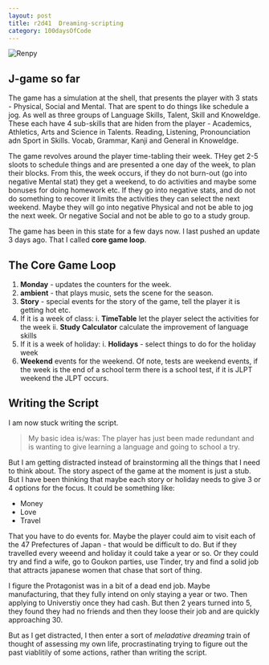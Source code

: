 ```yaml
---
layout: post
title: r2d41  Dreaming-scripting
category: 100daysOfCode
---
```


![Renpy](../images/icon-RenPy.ico)

## J-game so far ##

The game has a simulation at the shell, that presents the player with 3 stats - Physical, Social and Mental. That are spent to do things like schedule a jog. As well as three groups of Language Skills, Talent, Skill and Knoweldge.
These each have 4 sub-skills that are hiden from the player - Academics, Athletics, Arts and Science in Talents. Reading, Listening, Pronounciation adn Sport in Skills. Vocab, Grammar, Kanji and General in Knoweldge.

The game revolves around the player time-tabling their week. THey get 2-5 sloots to schedule things and are presented a one day of the week, to plan their blocks. From this, the week occurs, if they do not burn-out (go into negative Mental stat) they get a weekend, to do activities and maybe some bonuses for doing homework etc.
If they go into negative stats, and do not do something to recover it limits the activities they can select the next weekend. Maybe they will go into negative Physical and not be able to jog the next week. Or negative Social and not be able to go to a study group.

The game has been in this state for a few days now. I last pushed an update 3 days ago. That I called **core game loop**.

## The Core Game Loop ##

1. **Monday** - updates the counters for the week.
2. **ambient** - that plays music, sets the scene for the season. 
3. **Story** - special events for the story of the game, tell the player it is getting hot etc.
4. If it is a week of class:
  i. **TimeTable** let the player select the activities for the week
  ii. **Study Calculator** calculate the improvement of language skills
4. If it is a week of holiday:
  i. **Holidays** - select things to do for the holiday week
5. **Weekend** events for the weekend. Of note, tests are weekend events, if the week is the end of a school term there is a school test, if it is JLPT weekend the JLPT occurs.

## Writing the Script ##

I am now stuck writing the script.

> My basic idea is/was: The player has just been made redundant and is wanting to give learning a language and going to school a try.

But I am getting distracted instead of brainstorming all the things that I need to think about.
The story aspect of the game at the moment is just a stub. But I have been thinking that maybe each story or holiday needs to give 3 or 4 options for the focus. It could be something like:
* Money
* Love
* Travel

That you have to do events for. Maybe the player could aim to visit each of the 47 Prefectures of Japan - that would be difficult to do. But if they travelled every weeend and holiday it could take a year or so.
Or they could try and find a wife, go to Goukon parties, use Tinder, try and find a solid job that attracts japanese women that chase that sort of thing.

I figure the Protagonist was in a bit of a dead end job. Maybe manufacturing, that they fully intend on only staying a year or two. Then applying to Universtiy once they had cash. But then 2 years turned into 5, they found they had no friends and then they loose their job and are quickly approaching 30.

But as I get distracted, I then enter a sort of _meladative dreaming_ train of thought of assessing my own life, procrastinating trying to figure out the past viablitily of some actions, rather than writing the script.
